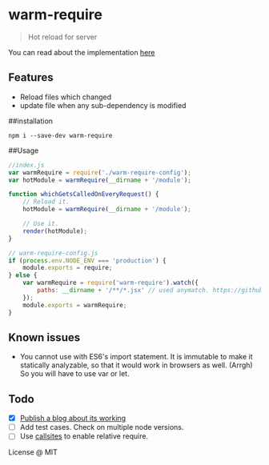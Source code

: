 # warm-require
> Hot reload for server

You can read about the implementation [here](https://medium.com/engineering-housing/reloading-your-node-modules-on-change-5f5152dc5084#.pe2rnkmie)

## Features
* Reload files which changed
* update file when any sub-dependency is modified

##installation
```
npm i --save-dev warm-require
```

##Usage
```js
//index.js
var warmRequire = require('./warm-require-config');
var hotModule = warmRequire(__dirname + '/module');

function whichGetsCalledOnEveryRequest() {
	// Reload it.
	hotModule = warmRequire(__dirname + '/module');

	// Use it.
	render(hotModule);
}
```

```js
// warm-require-config.js
if (process.env.NODE_ENV === 'production') {
	module.exports = require;
} else {
	var warmRequire = require('warm-require').watch({
		paths: __dirname + '/**/*.jsx' // used anymatch. https://github.com/es128/anymatch.
	});
	module.exports = warmRequire;
}
```

## Known issues
* You cannot use with ES6's import statement. It is immutable to make it statically analyzable, so that it would work in browsers as well. (Arrgh) So you will have to use var or let.

## Todo

- [x] [Publish a blog about its working](https://medium.com/engineering-housing/reloading-your-node-modules-on-change-5f5152dc5084#.pe2rnkmie)
- [ ] Add test cases. Check on multiple node versions.
- [ ] Use [callsites](https://github.com/sindresorhus/callsites) to enable relative require.

License @ MIT


